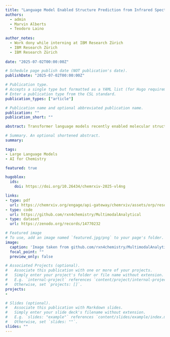 ```yaml
---
title: "Language Model Enabled Structure Prediction from Infrared Spectra of Mixtures"
authors:
  - admin
  - Marvin Alberts
  - Teodoro Laino
  
author_notes:
  - Work dony while interning at IBM Research Zürich
  - IBM Research Zürich
  - IBM Research Zürich
  
date: "2025-07-02T00:00:00Z"

# Schedule page publish date (NOT publication's date).
publishDate: "2025-07-02T00:00:00Z"

# Publication type.
# Accepts a single type but formatted as a YAML list (for Hugo requirements).
# Enter a publication type from the CSL standard.
publication_types: ["article"]

# Publication name and optional abbreviated publication name.
publication: ""
publication_short: ""

abstract: Transformer language models recently enabled molecular structure prediction directly from infrared (IR) spectra, yet have remained confined to pure compounds. We show that the same architecture learns the correlations embedded in binary mixture spectra and can retrieve the individual molecular components. Trained solely on gas-phase data, our model attains a Top-10 accuracy of 61.4% on balanced synthetic mixtures. When evaluated on 15 mixtures measured with Attenuated Total Reflectance (ATR) IR spectrometer, whose response differs markedly from the training domain, it still achieves 52.0% Top-10 accuracy, evidencing strong cross-instrument transferability. The ability to identify signals of individual molecules within complex spectra extends machine-learning-assisted spectroscopy from idealised samples to realistic laboratory scenarios. All code and pretrained weights are released to accelerate adoption and further development. This advance opens the door to automated structure elucidation using IR data in fields ranging from environmental monitoring to pharmaceutical quality control.

# Summary. An optional shortened abstract.
summary: 

tags:
- Large Language Models
- AI for Chemistry

featured: true

hugoblox:
  ids:
    doi: https://doi.org/10.26434/chemrxiv-2025-vl4ng

links:
- type: pdf
  url: https://chemrxiv.org/engage/api-gateway/chemrxiv/assets/orp/resource/item/686249a91a8f9bdab5bfefee/original/language-model-enabled-structure-prediction-from-infrared-spectra-of-mixtures.pdf
- type: code
  url: https://github.com/rxn4chemistry/MultimodalAnalytical
- type: dataset
  url: https://zenodo.org/records/14770232

# Featured image
# To use, add an image named `featured.jpg/png` to your page's folder. 
image:
  caption: 'Image taken from github.com/rxn4chemistry/MultimodalAnalytical/'
  focal_point: ""
  preview_only: false

# Associated Projects (optional).
#   Associate this publication with one or more of your projects.
#   Simply enter your project's folder or file name without extension.
#   E.g. `internal-project` references `content/project/internal-project/index.md`.
#   Otherwise, set `projects: []`.
projects:
- 

# Slides (optional).
#   Associate this publication with Markdown slides.
#   Simply enter your slide deck's filename without extension.
#   E.g. `slides: "example"` references `content/slides/example/index.md`.
#   Otherwise, set `slides: ""`.
slides: ""
---
```

